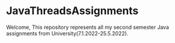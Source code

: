 # JavaThreadsAssignments
Welcome,
This repository represents all my second semester Java assignments from University(7.1.2022-25.5.2022).
